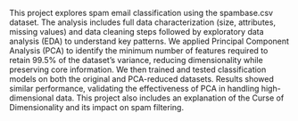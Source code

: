 This project explores spam email classification using the spambase.csv dataset. The analysis includes full data characterization (size, attributes, missing values) and data cleaning steps followed by exploratory data analysis (EDA) to understand key patterns. We applied Principal Component Analysis (PCA) to identify the minimum number of features required to retain 99.5% of the dataset’s variance, reducing dimensionality while preserving core information. We then trained and tested classification models on both the original and PCA-reduced datasets. Results showed similar performance, validating the effectiveness of PCA in handling high-dimensional data. This project also includes an explanation of the Curse of Dimensionality and its impact on spam filtering.
